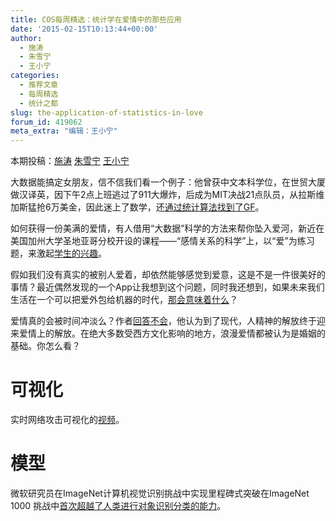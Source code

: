 ```yaml
---
title: COS每周精选：统计学在爱情中的那些应用
date: '2015-02-15T10:13:44+00:00'
author:
  - 施涛
  - 朱雪宁
  - 王小宁
categories: 
  - 推荐文章
  - 每周精选
  - 统计之都
slug: the-application-of-statistics-in-love
forum_id: 419062
meta_extra: "编辑：王小宁"
---
```


本期投稿：[施涛](http://blog.cos.name/taoshi/) [朱雪宁](http://www.xueningzhu.com/) [王小宁](http://www.weibo.com/p/1005051756465937/home?from=page_100505&mod=TAB&noscale_head=1#_0)

大数据能搞定女朋友，信不信我们看一个例子：他曾获中文本科学位，在世贸大厦做汉译英，因下午2点上班逃过了911大爆炸，后成为MIT决战21点队员，从拉斯维加斯猛抢6万美金，因此迷上了数学，还[通过统计算法找到了GF](http://www.csdn.net/article/2014-01-23/2818243-how-to-hack-okcupid)。

如何获得一份美满的爱情，有人借用“大数据”科学的方法来帮你坠入爱河，新近在美国加州大学圣地亚哥分校开设的课程——“感情关系的科学”上，以“爱”为练习题，来激起[学生的兴趣](http://www.36dsj.com/archives/13116)。

假如我们没有真实的被别人爱着，却依然能够感觉到爱意，这是不是一件很美好的事情？最近偶然发现的一个App让我想到这个问题，同时我还想到，如果未来我们生活在一个可以把爱外包给机器的时代，[那会意味着什么](http://www.huxiu.com/article/108692/1.html?utm_source=tuicool)？

爱情真的会被时间冲淡么？作者[回答不会](http://zhuanlan.zhihu.com/fhlpsych/19956867)，他认为到了现代，人精神的解放终于迎来爱情上的解放。在绝大多数受西方文化影响的地方，浪漫爱情都被认为是婚姻的基础。你怎么看？

# 可视化

实时网络攻击可视化的[视频](http://map.ipviking.com/)。

# 模型

微软研究员在ImageNet计算机视觉识别挑战中实现里程碑式突破在ImageNet 1000 挑战中[首次超越了人类进行对象识别分类的能力](http://mp.weixin.qq.com/s?__biz=MzAwMTA3MzM4Nw==&mid=202658299&idx=1&sn=2594f5c194885a76d924d3bf62769d71&scene=1#rd)。
